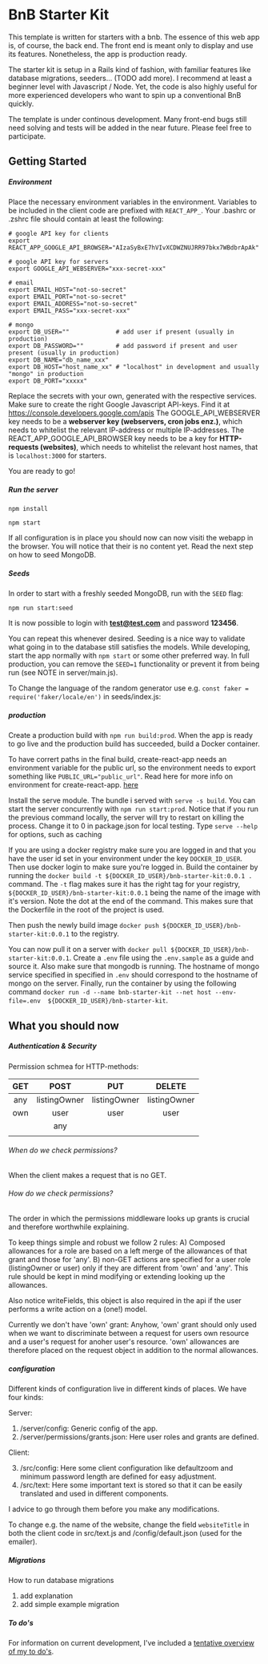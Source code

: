 # BnB Starter Kit

This template is written for starters with a bnb. The essence of this web app is, of course, the back end. The front end is meant only to display and use its features. Nonetheless, the app is production ready.

The starter kit is setup in a Rails kind of fashion, with familiar features like database migrations, seeders... (TODO add more). I recommend at least a beginner level with Javascript / Node. Yet, the code is also highly useful for more experienced developers who want to spin up a conventional BnB quickly.

The template is under continous development. Many front-end bugs still need solving and tests will be added in the near future. Please feel free to participate.

## Getting Started

##### Environment

Place the necessary environment variables in the environment. Variables to be included in the client code are prefixed with `REACT_APP_`. Your .bashrc or .zshrc file should contain at least the following:

```
# google API key for clients
export REACT_APP_GOOGLE_API_BROWSER="AIzaSyBxE7hVIvXCDWZNUJRR97bkx7WBdbrApAk"

# google API key for servers
export GOOGLE_API_WEBSERVER="xxx-secret-xxx"

# email
export EMAIL_HOST="not-so-secret"
export EMAIL_PORT="not-so-secret"
export EMAIL_ADDRESS="not-so-secret"
export EMAIL_PASS="xxx-secret-xxx"

# mongo
export DB_USER=""             # add user if present (usually in production)
export DB_PASSWORD=""         # add password if present and user present (usually in production)
export DB_NAME="db_name_xxx"
export DB_HOST="host_name_xx" # "localhost" in development and usually "mongo" in production
export DB_PORT="xxxxx"

```

Replace the secrets with your own, generated with the respective services. Make sure to create the right Google Javascript API-keys. Find it at https://console.developers.google.com/apis The GOOGLE_API_WEBSERVER key needs to be a **webserver key (webservers, cron jobs enz.)**, which needs to whitelist the relevant IP-address or multiple IP-addresses. The REACT_APP_GOOGLE_API_BROWSER key needs to be a key for **HTTP-requests (websites)**, which needs to whitelist the relevant host names, that is `localhost:3000` for starters.

You are ready to go!

##### Run the server

`npm install`

`npm start`

If all configuration is in place you should now can now visiti the webapp in the browser. You will notice that their is no content yet. Read the next step on how to seed MongoDB.

##### Seeds

In order to start with a freshly seeded MongoDB, run with the `SEED` flag:

`npm run start:seed`

It is now possible to login with **test@test.com** and password **123456**.

You can repeat this whenever desired. Seeding is a nice way to validate what going in to the database still satisfies the models. While developing, start the app normally with `npm start` or some other preferred way. In full production, you can remove the `SEED=1` functionality or prevent it from being run (see NOTE in server/main.js).

To Change the language of the random generator use e.g. `const faker = require('faker/locale/en')` in seeds/index.js:

##### production

Create a production build with `npm run build:prod`. When the app is ready to go live and the production build has succeeded, build a Docker container.

To have corrert paths in the final build, create-react-app needs an environment variable for the public url, so the environment needs to export something like `PUBLIC_URL="public_url"`. Read here for more info on environment for create-react-app. [here](https://github.com/facebookincubator/create-react-app/blob/master/packages/react-scripts/template/README.md#using-the-public-folder)

Install the serve module. The bundle i served with `serve -s build`. You can start the server concurrently with `npm run start:prod`. Notice that if you run the previous command locally, the server will try to restart on killing the process. Change it to 0 in package.json for local testing. Type `serve --help` for options, such as caching

If you are using a docker registry make sure you are logged in and that you have the user id set in your environment under the key `DOCKER_ID_USER`. Then use docker login to make sure you're logged in. Build the container by running the `docker build -t ${DOCKER_ID_USER}/bnb-starter-kit:0.0.1 .` command. The `-t` flag makes sure it has the right tag for your registry, `${DOCKER_ID_USER}/bnb-starter-kit:0.0.1` being the name of the image with it's version. Note the dot at the end of the command. This makes sure that the Dockerfile in the root of the project is used.

Then push the newly build image `docker push ${DOCKER_ID_USER}/bnb-starter-kit:0.0.1` to the registry.

You can now pull it on a server with `docker pull ${DOCKER_ID_USER}/bnb-starter-kit:0.0.1`. Create a `.env` file using the `.env.sample` as a guide and source it. Also make sure that mongodb is running. The hostname of mongo service specified in specified in `.env` should correspond to the hostname of mongo on the server. Finally, run the container by using the following command `docker run -d --name bnb-starter-kit --net host --env-file=.env  ${DOCKER_ID_USER}/bnb-starter-kit`.

## What you should now

##### Authentication & Security

Permission schmea for HTTP-methods:

|   GET   | POST         | PUT          | DELETE       |
|:-------:|:------------:|:------------:|:------------:|
|   any   | listingOwner | listingOwner | listingOwner |
|   own   | user         | user         | user         |
|         | any          |              |              |
|         |              |              |              |

###### When do we check permissions?
When the client makes a request that is no GET.

###### How do we check permissions?
The order in which the permissions middleware looks up grants is crucial and therefore worthwhile explaining.

To keep things simple and robust we follow 2 rules:
A) Composed allowances for a role are based on a left merge of the allowances of that grant and those for 'any'.
B) non-GET actions are specified for a user role (listingOwner or user) only if they are different from 'own' and 'any'. This rule should be kept in mind modifying or extending looking up the allowances.

Also notice writeFields, this object is also required in the api if the user performs a write action on a (one!) model.

Currently we don't have 'own' grant:
Anyhow, 'own' grant should only used when we want to discriminate between a request for users own resource and a user's request for anoher user's resource. 'own' allowances are therefore placed on the request object in addition to the normal allowances.


##### configuration

Different kinds of configuration live in different kinds of places. We have four kinds:

Server:

1) /server/config: Generic config of the app.
2) /server/permissions/grants.json: Here user roles and grants are defined.

Client:

3) /src/config: Here some client configuration like defaultzoom and minimum password length are defined for easy adjustment.
4) /src/text: Here some important text is stored so that it can be easily translated and used in different components.

I advice to go through them before you make any modifications.

To change e.g. the name of the website, change the field `websiteTitle` in both the client code in src/text.js and /config/default.json (used for the emailer).

##### Migrations

How to run database migrations
1) add explanation
2) add simple example migration

##### To do's

For information on current development, I've included a [tentative overview of my to do's](https://github.com/MidnightP/bnb-starter-kit/blob/master/TODO.md).
